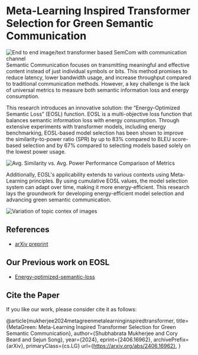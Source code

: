 # Meta-Learning Inspired Transformer Selection for Green Semantic Communication

![End to end image/text transformer based SemCom with communication channel](https://github.com/shubha07m/MetaGreen/blob/main/semcom_transformers.png)
Semantic Communication focuses on transmitting meaningful and effective content instead of just individual symbols or bits. This method promises to reduce latency, lower bandwidth usage, and increase throughput compared to traditional communication methods. However, a key challenge is the lack of universal metrics to measure both semantic information loss and energy consumption.

This research introduces an innovative solution: the “Energy-Optimized Semantic Loss” (EOSL) function. EOSL is a multi-objective loss function that balances semantic information loss with energy consumption. Through extensive experiments with transformer models, including energy benchmarking, EOSL-based model selection has been shown to improve the similarity-to-power ratio (SPR) by up to 83% compared to BLEU score-based selection and by 67% compared to selecting models based solely on the lowest power usage.

![Avg. Similarity vs. Avg. Power Performance Comparison of Metrics](https://github.com/shubha07m/MetaGreen/blob/main/bleu_comparison.png)

Additionally, EOSL's applicability extends to various contexts using Meta-Learning principles. By using cumulative EOSL values, the model selection system can adapt over time, making it more energy-efficient. This research lays the groundwork for developing energy-efficient model selection and advancing green semantic communication.

![Variation of topic contex of images](https://github.com/shubha07m/MetaGreen/blob/main/contexts.png)

## References

- [arXiv preprint](https://arxiv.org/abs/2406.16962)


## Our Previous work on EOSL

- [Energy-optimized-semantic-loss](https://github.com/shubha07m/Energy-optimized-semantic-loss)

## Cite the Paper

If you like our work, please consider cite it as follows:

@article{mukherjee2024metagreenmetalearninginspiredtransformer,
      title={MetaGreen: Meta-Learning Inspired Transformer Selection for Green Semantic Communication}, 
      author={Shubhabrata Mukherjee and Cory Beard and Sejun Song},
      year={2024},
      eprint={2406.16962},
      archivePrefix={arXiv},
      primaryClass={cs.LG}
      url={https://arxiv.org/abs/2406.16962}, 
}
